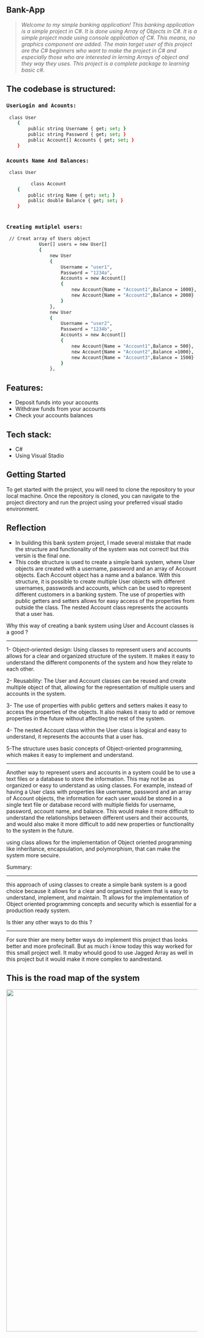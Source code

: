 ## Bank-App
> *Welcome to my simple banking application! This banking application is a simple project in C#. It is done using Array of Objects in C#. It is a simple project made using console application of C#. This means, no graphics component are added. The main target user of this project are the C# beginners who want to make the project in C# and especially those who are interested in lerning Arrays of object and they way they uses. This project is a complete package to learning basic c#.*
## The codebase is structured:

### ```UserLogin and Acounts:```
```sh
 class User
    {
        public string Username { get; set; }
        public string Password { get; set; }
        public Account[] Accounts { get; set; }
    }
```

### ```Acounts Name And Balances:```
```sh
 class User
    
         class Account
    {
        public string Name { get; set; }
        public double Balance { get; set; }
    }
    
```

### ```Creating mutiplel users:```
```sh
 // Creat array of Users object
            User[] users = new User[]
            {
                new User
                {
                    Username = "user1",
                    Password = "1234a",
                    Accounts = new Account[]
                    {
                        new Account{Name = "Account1",Balance = 1000},
                        new Account{Name = "Account2",Balance = 2000}
                    }
                },
                new User
                {
                    Username = "user2",
                    Password = "1234b",
                    Accounts = new Account[]
                    {
                        new Account{Name = "Account1",Balance = 500},
                        new Account{Name = "Account2",Balance =1000},
                        new Account{Name = "Account3",Balance = 1500}
                    }
                },
```
## Features:

- Deposit funds into your accounts
- Withdraw funds from your accounts
- Check your accounts balances

## Tech stack:
- C#
- Using Visual Stadio  

## Getting Started
To get started with the project, you will need to clone the repository to your local machine. Once the repository is cloned, you can navigate to the project directory and run the project using your preferred visual stadio environment.


## Reflection
- In building this bank system project, I made several mistake that made the structure and functionality of the system was not correct! but this versin is the final one.
- This code structure is used to create a simple bank system, where User objects are created with a username, password and an array of Account objects. Each Account object has a name and a balance. With this structure, it is possible to create multiple User objects with different usernames, passwords and accounts, which can be used to represent different customers in a banking system. The use of properties with public getters and setters allows for easy access of the properties from outside the class. The nested Account class represents the accounts that a user has.



Why this way of creating a bank system using User and Account classes is a good ?
___

1- Object-oriented design: Using classes to represent users and accounts allows for a clear and organized structure of the system. It makes it easy to understand the different components of the system and how they relate to each other.

2- Reusability: The User and Account classes can be reused and create multiple object of that, allowing for the representation of multiple users and accounts in the system.

3- The use of properties with public getters and setters makes it easy to access the properties of the objects. It also makes it easy to add or remove properties in the future without affecting the rest of the system.

4- The nested Account class within the User class is logical and easy to understand, it represents the accounts that a user has.

5-The structure uses basic concepts of Object-oriented programming, which makes it easy to implement and understand.


___
Another way to represent users and accounts in a system could be to use a text files or a database to store the information. This may not be as organized or easy to understand as using classes. For example, instead of having a User class with properties like username, password and an array of Account objects, the information for each user would be stored in a single text file or database record with multiple fields for username, password, account name, and balance. This would make it more difficult to understand the relationships between different users and their accounts, and would also make it more difficult to add new properties or functionality to the system in the future.

using class allows for the implementation of Object oriented programming like inheritance, encapsulation, and polymorphism, that can make the system more secuire. 

Summary:
___
this approach of using classes to create a simple bank system is a good choice because it allows for a clear and organized system that is easy to understand, implement, and maintain. Tt allows for the implementation of Object oriented programming concepts and security which is essential for a production ready system.

Is thier any other ways to do this ?
___

For sure thier are meny better ways do implement this project thas looks better and more profecinall. But as much i know today this way worked for this small project well. It maby whould good to use Jagged Array as well in this project but it would make it more complex to aandrestand.


## This is the road map of the system 
<img src="https://user-images.githubusercontent.com/113901667/212472744-5c6d82b7-1e7a-4a48-a478-4225dce93ff5.png" width="700" height="900">
